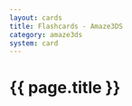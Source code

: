 ```yaml
---
layout: cards
title: Flashcards - Amaze3DS
category: amaze3ds
system: card
---
```


# {{ page.title }}